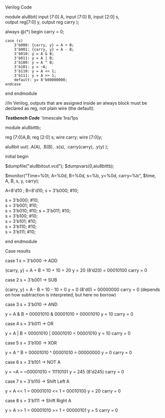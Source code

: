 Verilog Code

module alu8bit(
    input  [7:0] A,
    input  [7:0] B,
    input  [2:0] s,       
    output reg[7:0] y,
    output reg carry
);

always @(*) begin
    carry = 0; 
    
    case (s)
        3'b000: {carry, y} = A + B;      
        3'b001: {carry, y} = A - B;      
        3'b010: y = A & B;               
        3'b011: y = A | B;               
        3'b100: y = A ^ B;               
        3'b101: y = ~A;                  
        3'b110: y = A << 1;              
        3'b111: y = A >> 1;              
        default: y= 8'b00000000;
    endcase
end
endmodule

//In Verilog, outputs that are assigned inside an always block must be declared as reg, not plain wire (the default).


***Testbench Code***
`timescale 1ns/1ps  

module alu8bittb;

reg [7:0]A,B;
reg [2:0] s;
wire carry;
wire [7:0]y;

alu8bit uut(
    .A(A),
    .B(B),
    .s(s),
    .carry(carry),
    .y(y)
    );


initial begin

$dumpfile("alu8bitout.vcd");
$dumpvars(0,alu8bittb);

$monitor("Time=%0t, A=%0d, B=%0d, s=%b, y=%0d, carry=%b", $time, A, B, s, y, carry);

A=8'd10 ; B=8'd10;
s = 3'b000;
#10;

s = 3'b000; #10;  
s = 3'b001; #10;  
s = 3'b010; #10; 
s = 3'b011; #10;  
s = 3'b100; #10;  
s = 3'b101; #10;  
s = 3'b110; #10;  
s = 3'b111; #10; 

end 
endmodule


Case results

case 1
s = 3'b000 → ADD

{carry, y} = A + B = 10 + 10 = 20
y = 20 (8'd20) = 00010100
carry = 0

case 2
s = 3'b001 → SUB

{carry, y} = A - B = 10 - 10 = 0
y = 0 (8'd0) = 00000000
carry = 0   (depends on how subtraction is interpreted, but here no borrow)

case 3
s = 3'b010 → AND

y = A & B = 00001010 & 00001010 = 00001010
y = 10
carry = 0

case 4
s = 3'b011 → OR

y = A | B = 00001010 | 00001010 = 00001010
y = 10
carry = 0

case 5
s = 3'b100 → XOR

y = A ^ B = 00001010 ^ 00001010 = 00000000
y = 0
carry = 0

case 6
s = 3'b101 → NOT A

y = ~A = ~00001010 = 11110101
y = 245 (8'd245)
carry = 0

case 7
s = 3'b110 → Shift Left A

y = A << 1 = 00001010 << 1 = 00010100
y = 20
carry = 0

case 8
s = 3'b111 → Shift Right A

y = A >> 1 = 00001010 >> 1 = 00000101
y = 5
carry = 0
